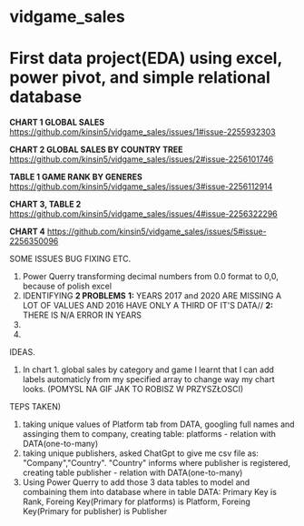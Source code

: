 # vidgame_sales

****First data project(EDA) using excel, power pivot, and simple relational database****
======

**CHART 1 GLOBAL SALES** https://github.com/kinsin5/vidgame_sales/issues/1#issue-2255932303


**CHART 2 GLOBAL SALES BY COUNTRY TREE** https://github.com/kinsin5/vidgame_sales/issues/2#issue-2256101746

**TABLE 1 GAME RANK BY GENERES** https://github.com/kinsin5/vidgame_sales/issues/3#issue-2256112914

**CHART 3, TABLE 2**  https://github.com/kinsin5/vidgame_sales/issues/4#issue-2256322296

**CHART 4**  https://github.com/kinsin5/vidgame_sales/issues/5#issue-2256350096


SOME ISSUES BUG FIXING ETC.
1)  Power Querry transforming decimal numbers from 0.0 format to 0,0, because of polish excel
2)  IDENTIFYING **2 PROBLEMS** **1:** YEARS 2017 and 2020 ARE MISSING A LOT OF VALUES AND 2016 HAVE ONLY A THIRD OF IT'S DATA// **2:** THERE IS N/A ERROR IN YEARS
3)  
4)   
IDEAS.
1)  In chart 1. global sales by category and game I learnt that I can add labels automaticly from my specified array to change way my chart looks. (POMYSL NA GIF JAK TO ROBISZ W PRZYSZŁOSCI) 

TEPS TAKEN)
1)  taking unique values of Platform tab from DATA, googling full names and assinging them to company, creating table: platforms - relation with DATA(one-to-many)
2)  taking unique publishers, asked ChatGpt to give me csv file as: "Company","Country". "Country" informs where publisher is registered, creating table publisher - relation with DATA(one-to-many)
3)  Using Power Querry to add those 3 data tables to model and combaining them into database where in table DATA: Primary Key is Rank, Foreing Key(Primary for platforms) is Platform, Foreing Key(Primary for publisher) is Publisher

